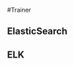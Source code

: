 <!-- .slide: data-background="url(images/slides/intro/teacher.gif) no-repeat center" data-background-size="contain" -->
#Trainer
## ElasticSearch
## ELK
